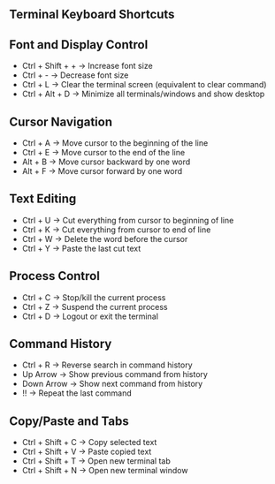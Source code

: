 ## Terminal Keyboard Shortcuts

## Font and Display Control

- Ctrl + Shift + + → Increase font size
- Ctrl + - → Decrease font size
- Ctrl + L → Clear the terminal screen (equivalent to clear command)
- Ctrl + Alt + D → Minimize all terminals/windows and show desktop

## Cursor Navigation

- Ctrl + A → Move cursor to the beginning of the line
- Ctrl + E → Move cursor to the end of the line
- Alt + B → Move cursor backward by one word
- Alt + F → Move cursor forward by one word

## Text Editing

- Ctrl + U → Cut everything from cursor to beginning of line
- Ctrl + K → Cut everything from cursor to end of line
- Ctrl + W → Delete the word before the cursor
- Ctrl + Y → Paste the last cut text

## Process Control

- Ctrl + C → Stop/kill the current process
- Ctrl + Z → Suspend the current process
- Ctrl + D → Logout or exit the terminal

## Command History

- Ctrl + R → Reverse search in command history
- Up Arrow → Show previous command from history
- Down Arrow → Show next command from history
- !! → Repeat the last command

## Copy/Paste and Tabs

- Ctrl + Shift + C → Copy selected text
- Ctrl + Shift + V → Paste copied text
- Ctrl + Shift + T → Open new terminal tab
- Ctrl + Shift + N → Open new terminal window
